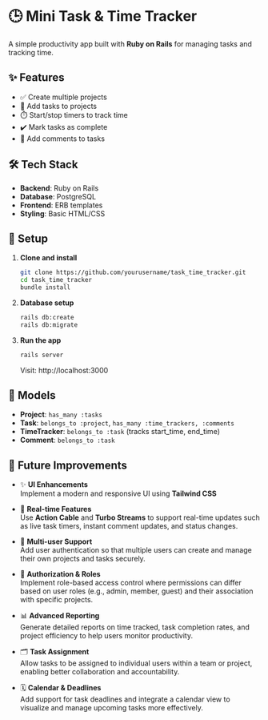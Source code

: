 # 🕒 Mini Task & Time Tracker

A simple productivity app built with **Ruby on Rails** for managing tasks and tracking time.

## ✨ Features

- ✅ Create multiple projects
- 📝 Add tasks to projects
- ⏱️ Start/stop timers to track time
- ✔️ Mark tasks as complete
- 💬 Add comments to tasks

## 🛠️ Tech Stack

- **Backend**: Ruby on Rails
- **Database**: PostgreSQL
- **Frontend**: ERB templates
- **Styling**: Basic HTML/CSS

## 🚀 Setup

1. **Clone and install**
   ```bash
   git clone https://github.com/yourusername/task_time_tracker.git
   cd task_time_tracker
   bundle install
   ```

2. **Database setup**
   ```bash
   rails db:create
   rails db:migrate
   ```

3. **Run the app**
   ```bash
   rails server
   ```
   Visit: http://localhost:3000

## 📁 Models

- **Project**: `has_many :tasks`
- **Task**: `belongs_to :project`, `has_many :time_trackers, :comments`
- **TimeTracker**: `belongs_to :task` (tracks start_time, end_time)
- **Comment**: `belongs_to :task`

## 🔮 Future Improvements
- ✨ **UI Enhancements**  
  Implement a modern and responsive UI using **Tailwind CSS**

- 🔴 **Real-time Features**  
  Use **Action Cable** and **Turbo Streams** to support real-time updates such as live task timers, instant comment updates, and status changes.

- 👥 **Multi-user Support**  
  Add user authentication so that multiple users can create and manage their own projects and tasks securely.

- 🔐 **Authorization & Roles**  
  Implement role-based access control where permissions can differ based on user roles (e.g., admin, member, guest) and their association with specific projects.

- 📊 **Advanced Reporting**  
  Generate detailed reports on time tracked, task completion rates, and project efficiency to help users monitor productivity.

- 🗂 **Task Assignment**  
  Allow tasks to be assigned to individual users within a team or project, enabling better collaboration and accountability.

- 🗓️ **Calendar & Deadlines**  
  Add support for task deadlines and integrate a calendar view to visualize and manage upcoming tasks more effectively.
